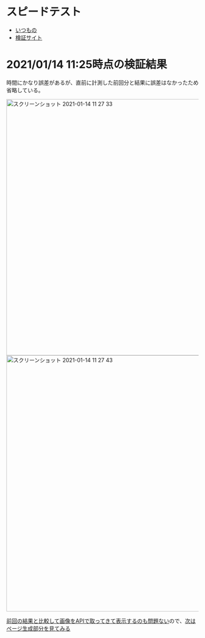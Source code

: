 # スピードテスト
- [いつもの](https://developers.google.com/speed/pagespeed/insights/?hl=ja)
- [検証サイト](https://5fffaa3cc1c3c6156416a2a6--speedtest-netlify.netlify.app)

# 2021/01/14 11:25時点の検証結果
時間にかなり誤差があるが、直前に計測した前回分と結果に誤差はなかったため省略している。

<img width="672" alt="スクリーンショット 2021-01-14 11 27 33" src="https://user-images.githubusercontent.com/15845907/104536627-b85c4700-565b-11eb-87d6-f31985f2d2fb.png">
<img width="672" alt="スクリーンショット 2021-01-14 11 27 43" src="https://user-images.githubusercontent.com/15845907/104536631-babea100-565b-11eb-9226-5a01bf0d0801.png">

[前回の結果と比較して画像をAPIで取ってきて表示するのも問題ない](https://github.com/shimajima-eiji/Hosting/blob/netlify-gatsby-microcms-speedtest/README.md)ので、[次はページ生成部分を見てみる](https://github.com/shimajima-eiji/Hosting/blob/netilfy-gatsby-full-speedtest/README.md)

